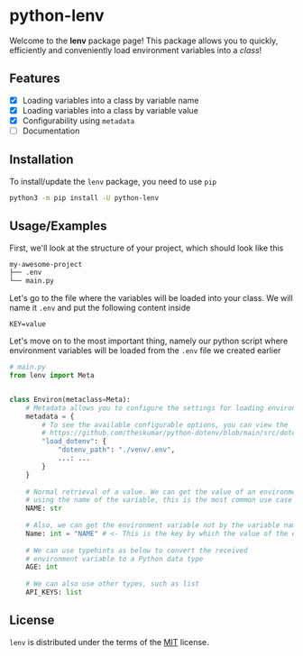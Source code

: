 
# python-lenv

Welcome to the **lenv** package page!
This package allows you to quickly, efficiently and conveniently load environment variables into a *class*!




## Features
 
- [x] Loading variables into a class by variable name
- [x] Loading variables into a class by variable value
- [x] Configurability using `metadata` 
- [ ] Documentation

## Installation

To install/update the `lenv` package, you need to use `pip`

```bash
python3 -m pip install -U python-lenv
```

    
## Usage/Examples

First, we'll look at the structure of your project, which should look like this
```bash
my-awesome-project
├── .env
└── main.py
```


Let's go to the file where the variables will be loaded into your class. We will name it `.env` and put the following content inside
```dotenv
KEY=value
```


Let's move on to the most important thing, namely our python script where environment variables will be loaded from the `.env` file we created earlier

```python
# main.py
from lenv import Meta


class Environ(metaclass=Meta):
    # Metadata allows you to configure the settings for loading environment variables.
    metadata = {
        # To see the available configurable options, you can view the `load_dotenv` function signature
        # https://github.com/theskumar/python-dotenv/blob/main/src/dotenv/main.py#L321-L328
        "load_dotenv": {
            "dotenv_path": "./venv/.env",
            ...: ...
        }
    }
    
    # Normal retrieval of a value. We can get the value of an environment variable
    # using the name of the variable, this is the most common use case
    NAME: str         
    
    # Also, we can get the environment variable not by the variable name, but by the value of the variable
    Name: int = "NAME" # <- This is the key by which the value of the environment variable will be sufficient
    
    # We can use typehints as below to convert the received
    # environment variable to a Python data type
    AGE: int
    
    # We can also use other types, such as list
    API_KEYS: list
```

## License

`lenv` is distributed under the terms of the [MIT](https://choosealicense.com/licenses/mit/) license.

